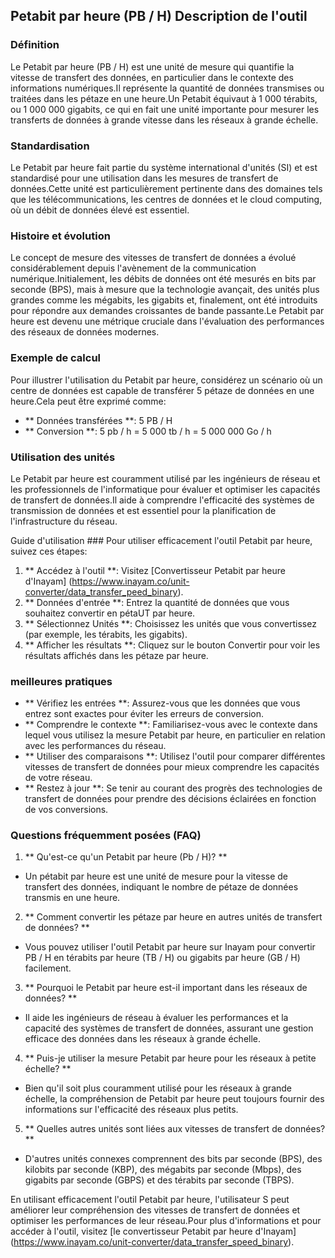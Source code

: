 ## Petabit par heure (PB / H) Description de l'outil

### Définition
Le Petabit par heure (PB / H) est une unité de mesure qui quantifie la vitesse de transfert des données, en particulier dans le contexte des informations numériques.Il représente la quantité de données transmises ou traitées dans les pétaze en une heure.Un Petabit équivaut à 1 000 térabits, ou 1 000 000 gigabits, ce qui en fait une unité importante pour mesurer les transferts de données à grande vitesse dans les réseaux à grande échelle.

### Standardisation
Le Petabit par heure fait partie du système international d'unités (SI) et est standardisé pour une utilisation dans les mesures de transfert de données.Cette unité est particulièrement pertinente dans des domaines tels que les télécommunications, les centres de données et le cloud computing, où un débit de données élevé est essentiel.

### Histoire et évolution
Le concept de mesure des vitesses de transfert de données a évolué considérablement depuis l'avènement de la communication numérique.Initialement, les débits de données ont été mesurés en bits par seconde (BPS), mais à mesure que la technologie avançait, des unités plus grandes comme les mégabits, les gigabits et, finalement, ont été introduits pour répondre aux demandes croissantes de bande passante.Le Petabit par heure est devenu une métrique cruciale dans l'évaluation des performances des réseaux de données modernes.

### Exemple de calcul
Pour illustrer l'utilisation du Petabit par heure, considérez un scénario où un centre de données est capable de transférer 5 pétaze de données en une heure.Cela peut être exprimé comme:
- ** Données transférées **: 5 PB / H
- ** Conversion **: 5 pb / h = 5 000 tb / h = 5 000 000 Go / h

### Utilisation des unités
Le Petabit par heure est couramment utilisé par les ingénieurs de réseau et les professionnels de l'informatique pour évaluer et optimiser les capacités de transfert de données.Il aide à comprendre l'efficacité des systèmes de transmission de données et est essentiel pour la planification de l'infrastructure du réseau.

Guide d'utilisation ###
Pour utiliser efficacement l'outil Petabit par heure, suivez ces étapes:
1. ** Accédez à l'outil **: Visitez [Convertisseur Petabit par heure d'Inayam] (https://www.inayam.co/unit-converter/data_transfer_peed_binary).
2. ** Données d'entrée **: Entrez la quantité de données que vous souhaitez convertir en pétaUT par heure.
3. ** Sélectionnez Unités **: Choisissez les unités que vous convertissez (par exemple, les térabits, les gigabits).
4. ** Afficher les résultats **: Cliquez sur le bouton Convertir pour voir les résultats affichés dans les pétaze par heure.

### meilleures pratiques
- ** Vérifiez les entrées **: Assurez-vous que les données que vous entrez sont exactes pour éviter les erreurs de conversion.
- ** Comprendre le contexte **: Familiarisez-vous avec le contexte dans lequel vous utilisez la mesure Petabit par heure, en particulier en relation avec les performances du réseau.
- ** Utiliser des comparaisons **: Utilisez l'outil pour comparer différentes vitesses de transfert de données pour mieux comprendre les capacités de votre réseau.
- ** Restez à jour **: Se tenir au courant des progrès des technologies de transfert de données pour prendre des décisions éclairées en fonction de vos conversions.

### Questions fréquemment posées (FAQ)

1. ** Qu'est-ce qu'un Petabit par heure (Pb / H)? **
- Un pétabit par heure est une unité de mesure pour la vitesse de transfert des données, indiquant le nombre de pétaze de données transmis en une heure.

2. ** Comment convertir les pétaze par heure en autres unités de transfert de données? **
- Vous pouvez utiliser l'outil Petabit par heure sur Inayam pour convertir PB / H en térabits par heure (TB / H) ou gigabits par heure (GB / H) facilement.

3. ** Pourquoi le Petabit par heure est-il important dans les réseaux de données? **
- Il aide les ingénieurs de réseau à évaluer les performances et la capacité des systèmes de transfert de données, assurant une gestion efficace des données dans les réseaux à grande échelle.

4. ** Puis-je utiliser la mesure Petabit par heure pour les réseaux à petite échelle? **
- Bien qu'il soit plus couramment utilisé pour les réseaux à grande échelle, la compréhension de Petabit par heure peut toujours fournir des informations sur l'efficacité des réseaux plus petits.

5. ** Quelles autres unités sont liées aux vitesses de transfert de données? **
- D'autres unités connexes comprennent des bits par seconde (BPS), des kilobits par seconde (KBP), des mégabits par seconde (Mbps), des gigabits par seconde (GBPS) et des térabits par seconde (TBPS).

En utilisant efficacement l'outil Petabit par heure, l'utilisateur S peut améliorer leur compréhension des vitesses de transfert de données et optimiser les performances de leur réseau.Pour plus d'informations et pour accéder à l'outil, visitez [le convertisseur Petabit par heure d'Inayam] (https://www.inayam.co/unit-converter/data_transfer_speed_binary).